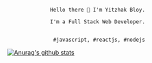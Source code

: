                   Hello there 👋 I'm Yitzhak Bloy.

                  I'm a Full Stack Web Developer.


                   #javascript, #reactjs, #nodejs

<!--
**yitzhak-bloy/yitzhak-bloy** is a ✨ _special_ ✨ repository because its `README.md` (this file) appears on your GitHub profile.

Here are some ideas to get you started:

- 🔭 I’m currently working on ...
- 🌱 I’m currently learning ...
- 👯 I’m looking to collaborate on ...
- 🤔 I’m looking for help with ...
- 💬 Ask me about ...
- 📫 How to reach me: ...
- 😄 Pronouns: ...
- ⚡ Fun fact: ...
-->
[![Anurag's github stats](https://github-readme-stats.vercel.app/api?username=yitzhak-bloy&theme=algolia)](https://github.com/anuraghazra/github-readme-stats)
